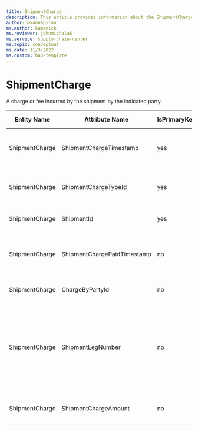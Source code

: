 ```yaml
---
title: ShipmentCharge
description: This article provides information about the ShipmentCharge entity.
author: mkannapiran
ms.author: kamanick
ms.reviewer: johnmichalak
ms.service: supply-chain-center
ms.topic: conceptual
ms.date: 11/3/2022
ms.custom: bap-template
---
```


# ShipmentCharge

A charge or fee incurred by the shipment by the indicated party.

| **Entity Name** | **Attribute Name** | **IsPrimaryKey** | **Data Type** | **Data Length** | **Description** |
| --- | --- | --- | --- | --- | --- |
| ShipmentCharge | ShipmentChargeTimestamp | yes | timestamp | 14 | The timestamp of the shipment charge. |
| ShipmentCharge | ShipmentChargeTypeId | yes | string | 36 | The unique identifier of a shipment charge type. |
| ShipmentCharge | ShipmentId | yes | string | 36 | The unique identifier of a Shipment. |
| ShipmentCharge | ShipmentChargePaidTimestamp | no | timestamp | 14 | The timestamp that the shipment charge was paid. |
| ShipmentCharge | ChargeByPartyId | no | string | 36 | The unique identifier of a Party. |
| ShipmentCharge | ShipmentLegNumber | no | integer | 9 | The unique identifier of the Shipment Leg Number, which equals the shipment leg 'sequence number'. |
| ShipmentCharge | ShipmentChargeAmount | no | decimal | 9 | The amount of the shipment charge.. |
